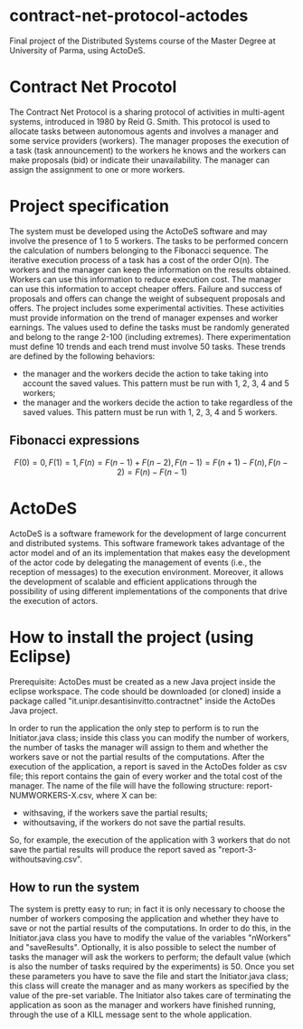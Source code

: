 # contract-net-protocol-actodes
Final project of the Distributed Systems course of the Master Degree at University of Parma, using ActoDeS.

# Contract Net Procotol
The Contract Net Protocol is a sharing protocol of activities in multi-agent systems, introduced in 1980 by Reid G. Smith. This protocol is
used to allocate tasks between autonomous agents and involves a manager and some service providers (workers). The manager proposes the execution of a task (task announcement) to the workers he knows and the workers can make proposals (bid) or indicate their unavailability. The manager can assign the assignment to one or more workers.

# Project specification
The system must be developed using the ActoDeS software and may involve the presence of 1 to 5 workers. The tasks to be performed concern the calculation of numbers belonging to the Fibonacci sequence. The iterative execution process of a task has a cost of the order O(n). The workers and the manager can keep the information on the results obtained. Workers can use this information to reduce execution cost. The manager can use this information to accept cheaper offers. Failure and success of proposals and offers can change the weight of subsequent proposals and offers. The project includes some experimental activities. These activities must provide information on the trend of manager expenses and worker earnings. The values used to define the tasks must be randomly generated and belong to the range 2-100 (including extremes). There experimentation must define 10 trends and each trend must involve 50 tasks. These trends are defined by the following behaviors:
  - the manager and the workers decide the action to take taking into account the saved values. This pattern must be run with 1, 2, 3, 4 and 5 workers;
  - the manager and the workers decide the action to take regardless of the saved values. This pattern must be run with 1, 2, 3, 4 and 5 workers.
 
## Fibonacci expressions
```math
 F(0) = 0,    
 F(1) = 1,    
 F(n) = F(n-1) + F(n-2),    
 F(n-1) = F(n+1) - F(n),    
 F(n-2) = F(n) - F(n-1)
```
# ActoDeS
ActoDeS is a software framework for the development of large concurrent and distributed systems. This software framework takes advantage of the actor model and of an its implementation that makes easy the development of the actor code by delegating the management of events (i.e., the reception of messages) to the execution environment. Moreover, it allows the development of scalable and efficient applications through the possibility of using different implementations of the components that drive the execution of actors.

# How to install the project (using Eclipse)
Prerequisite: ActoDes must be created as a new Java project inside the eclipse workspace.
The code should be downloaded (or cloned) inside a package called "it.unipr.desantisinvitto.contractnet" inside the ActoDes Java project.

In order to run the application the only step to perform is to run the Initiator.java class; inside this class you can modify the number of workers, the number of tasks the manager will assign to them and whether the workers save or not the partial results of the computations.
After the execution of the application, a report is saved in the ActoDes folder as csv file; this report contains the gain of every worker and the total cost of the manager. The name of the file will have the following structure: report-NUMWORKERS-X.csv, where X can be:
  - withsaving, if the workers save the partial results;
  - withoutsaving, if the workers do not save the partial results.

So, for example, the execution of the application with 3 workers that do not save the partial results will produce the report saved as "report-3-withoutsaving.csv".

## How to run the system
The system is pretty easy to run; in fact it is only necessary to choose the number of workers composing the application and whether they have to save or not the partial results of the computations. In order to do this, in the Initiator.java class you have to modify the value of the variables "nWorkers" and "saveResults". Optionally, it is also possible to select the number of tasks the manager will ask the workers to perform; the default value (which is also the number of tasks required by the experiments) is 50.
Once you set these parameters you have to save the file and start the Initiator.java class; this class will create the manager and as many workers as specified by the value of the pre-set variable. The Initiator also takes care of terminating the application as soon as the manager and workers have finished running, through the use of a KILL message sent to the whole application.
  

